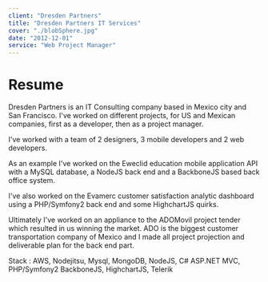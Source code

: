 ```yaml
---
client: "Dresden Partners"
title: "Dresden Partners IT Services"
cover: "./blobSphere.jpg"
date: "2012-12-01"
service: "Web Project Manager"
---
```

# Resume

Dresden Partners is an IT Consulting company based in Mexico city and San Francisco. I've worked on different projects, for US and Mexican companies, first as a developer, then as a project manager.

I've worked with a team of 2 designers, 3 mobile developers and 2 web developers.

As an example I've worked on the Eweclid education mobile application API with a MySQL database, a NodeJS back end and a BackboneJS based back office system. 

I've also worked on the Evamerc customer satisfaction analytic dashboard using a PHP/Symfony2 back end and some HighchartJS quirks.

Ultimately I've worked on an appliance to the ADOMovil project tender which resulted in us winning the market. ADO is the biggest customer transportation company of Mexico and I made all project projection and deliverable plan for the back end part.

Stack : AWS, Nodejitsu, Mysql, MongoDB, NodeJS, C# ASP.NET MVC, PHP/Symfony2 BackboneJS, HighchartJS, Telerik